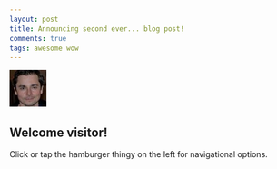 ```yaml
---
layout: post
title: Announcing second ever... blog post!
comments: true
tags: awesome wow
---
```


![My pic](/public/my-pic-small.jpg)

## Welcome visitor!

Click or tap the hamburger thingy on the left for navigational options.
